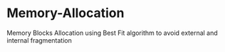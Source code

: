 # Memory-Allocation
Memory Blocks Allocation using Best Fit algorithm to avoid external and internal fragmentation
